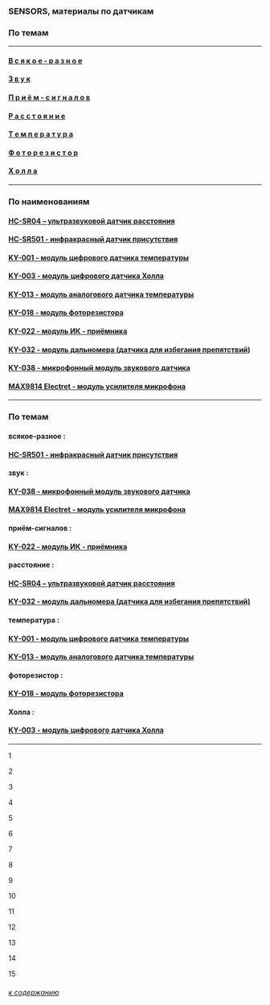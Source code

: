 ### SENSORS, материалы по датчикам

### По темам

---

#### [В с я к о е - р а з н о е](#%D0%B2%D1%81%D1%8F%D0%BA%D0%BE%D0%B5-%D1%80%D0%B0%D0%B7%D0%BD%D0%BE%D0%B5)

#### [З в у к](#%D0%B7%D0%B2%D1%83%D0%BA)

#### [П р и ё м - с и г н а л о в](#%D0%BF%D1%80%D0%B8%D1%91%D0%BC-%D1%81%D0%B8%D0%B3%D0%BD%D0%B0%D0%BB%D0%BE%D0%B2)

#### [Р а с с т о я н и е](#%D1%80%D0%B0%D1%81%D1%81%D1%82%D0%BE%D1%8F%D0%BD%D0%B8%D0%B5)

#### [Т е м п е р а т у р а](#%D1%82%D0%B5%D0%BC%D0%BF%D0%B5%D1%80%D0%B0%D1%82%D1%83%D1%80%D0%B0)

#### [Ф о т о р е з и с т о р](#%D1%84%D0%BE%D1%82%D0%BE%D1%80%D0%B5%D0%B7%D0%B8%D1%81%D1%82%D0%BE%D1%80)

#### [Х о л л а](#%D1%85%D0%BE%D0%BB%D0%BB%D0%B0)

---

### По наименованиям

#### [HC-SR04 – ультразвуковой датчик расстояния](hc-sr04-ultrazvukovoj-datchik-rasstoyaniya/hc-sr04-ultrazvukovoj-datchik-rasstoyaniya.md)

#### [HC-SR501 - инфракрасный датчик присутствия](hc-sr501-infrakrasnyj-datchik-prisutstviya/hc-sr501-infrakrasnyj-datchik-prisutstviya.md)

#### [KY-001 - модуль цифрового датчика температуры](ky-001-modul-cifrovogo-datchika-temperatury/ky-001-modul-cifrovogo-datchika-temperatury.md)

#### [KY-003 - модуль цифрового датчика Холла](ky-003-modul-cifrovogo-datchika-holla/ky-003-modul-cifrovogo-datchika-holla.md)

#### [KY-013 - модуль аналогового датчика температуры](ky-013-modul-analogovogo-datchika-temperatury/ky-013-modul-analogovogo-datchika-temperatury.md)

#### [KY-018 - модуль фоторезистора](ky-018-modul-fotorezistora/ky-018-modul-fotorezistora.md)

#### [KY-022 - модуль ИК - приёмника](ky-022-modul-ik-priyomnika/ky-022-modul-ik-priyomnika.md)

#### [KY-032 - модуль дальномера (датчика для избегания препятствий)](ky-032-modul-dalnomera/ky-032-modul-dalnomera.md)

#### [KY-038 - микрофонный модуль звукового датчика](ky-038-mikrofonnyj-modul-zvukovogo-datchika/ky-038-mikrofonnyj-modul-zvukovogo-datchika.md)

#### [MAX9814 Electret - модуль усилителя микрофона](max9814-electret-modul-usilitelya-mikrofona/max9814-electret-modul-usilitelya-mikrofona.md)

---

### По темам

#### всякое-разное :

#### [HC-SR501 - инфракрасный датчик присутствия](hc-sr501-infrakrasnyj-datchik-prisutstviya/hc-sr501-infrakrasnyj-datchik-prisutstviya.md)

#### звук :

#### [KY-038 - микрофонный модуль звукового датчика](ky-038-mikrofonnyj-modul-zvukovogo-datchika/ky-038-mikrofonnyj-modul-zvukovogo-datchika.md)

#### [MAX9814 Electret - модуль усилителя микрофона](max9814-electret-modul-usilitelya-mikrofona/max9814-electret-modul-usilitelya-mikrofona.md)


#### приём-сигналов :

#### [KY-022 - модуль ИК - приёмника](ky-022-modul-ik-priyomnika/ky-022-modul-ik-priyomnika.md)

#### расстояние :

#### [HC-SR04 – ультразвуковой датчик расстояния](hc-sr04-ultrazvukovoj-datchik-rasstoyaniya/hc-sr04-ultrazvukovoj-datchik-rasstoyaniya.md)

#### [KY-032 - модуль дальномера (датчика для избегания препятствий)](ky-032-modul-dalnomera/ky-032-modul-dalnomera.md)

#### температура :

#### [KY-001 - модуль цифрового датчика температуры](ky-001-modul-cifrovogo-datchika-temperatury/ky-001-modul-cifrovogo-datchika-temperatury.md)

#### [KY-013 - модуль аналогового датчика температуры](ky-013-modul-analogovogo-datchika-temperatury/ky-013-modul-analogovogo-datchika-temperatury.md)

#### фоторезистор :

#### [KY-018 - модуль фоторезистора](ky-018-modul-fotorezistora/ky-018-modul-fotorezistora.md)

#### Холла :

#### [KY-003 - модуль цифрового датчика Холла](ky-003-modul-cifrovogo-datchika-holla/ky-003-modul-cifrovogo-datchika-holla.md)

---

1

2

3

4

5

6

7

8

9

10

11

12

13

14

15

###### [к содержанию](../README.md)

